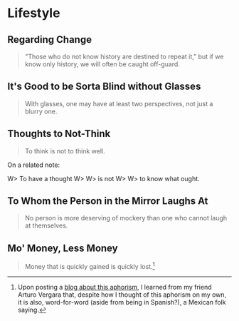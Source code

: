 # Lifestyle

## Regarding Change
> "Those who do not know history are destined to repeat it," but if we know only history, we will often be caught off-guard.

## It's Good to be Sorta Blind without Glasses
> With glasses, one may have at least two perspectives, not just a blurry one.

## Thoughts to Not-Think
> To think is not to think well.

On a related note:

W> To have a thought
W>
W> is not
W>
W> to know what ought.

## To Whom the Person in the Mirror Laughs At
> No person is more deserving of mockery than one who cannot laugh at themselves.

## Mo' Money, Less Money
> Money that is quickly gained is quickly lost.[^mex-folk]

  [^mex-folk]:Upon posting a [blog about this aphorism](http://brandon.zeroqualms.net/money-quickly-gained-is-quickly-lost/), I learned from my friend Arturo Vergara that, despite how I thought of this aphorism on my own, it is also, word-for-word (aside from being in Spanish?), a Mexican folk saying.

